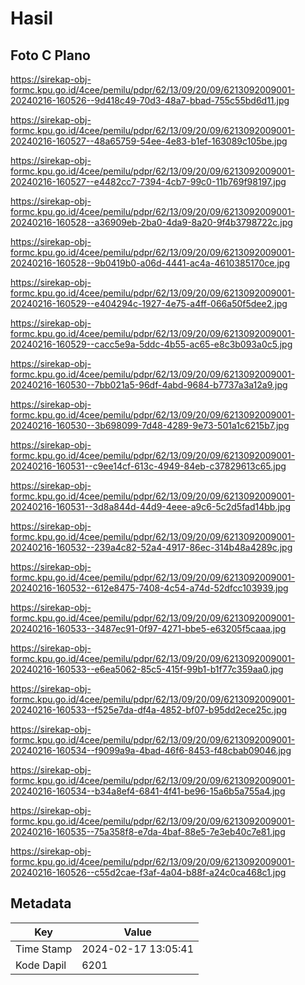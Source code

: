 # Hasil

## Foto C Plano

https://sirekap-obj-formc.kpu.go.id/4cee/pemilu/pdpr/62/13/09/20/09/6213092009001-20240216-160526--9d418c49-70d3-48a7-bbad-755c55bd6d11.jpg

https://sirekap-obj-formc.kpu.go.id/4cee/pemilu/pdpr/62/13/09/20/09/6213092009001-20240216-160527--48a65759-54ee-4e83-b1ef-163089c105be.jpg

https://sirekap-obj-formc.kpu.go.id/4cee/pemilu/pdpr/62/13/09/20/09/6213092009001-20240216-160527--e4482cc7-7394-4cb7-99c0-11b769f98197.jpg

https://sirekap-obj-formc.kpu.go.id/4cee/pemilu/pdpr/62/13/09/20/09/6213092009001-20240216-160528--a36909eb-2ba0-4da9-8a20-9f4b3798722c.jpg

https://sirekap-obj-formc.kpu.go.id/4cee/pemilu/pdpr/62/13/09/20/09/6213092009001-20240216-160528--9b0419b0-a06d-4441-ac4a-4610385170ce.jpg

https://sirekap-obj-formc.kpu.go.id/4cee/pemilu/pdpr/62/13/09/20/09/6213092009001-20240216-160529--e404294c-1927-4e75-a4ff-066a50f5dee2.jpg

https://sirekap-obj-formc.kpu.go.id/4cee/pemilu/pdpr/62/13/09/20/09/6213092009001-20240216-160529--cacc5e9a-5ddc-4b55-ac65-e8c3b093a0c5.jpg

https://sirekap-obj-formc.kpu.go.id/4cee/pemilu/pdpr/62/13/09/20/09/6213092009001-20240216-160530--7bb021a5-96df-4abd-9684-b7737a3a12a9.jpg

https://sirekap-obj-formc.kpu.go.id/4cee/pemilu/pdpr/62/13/09/20/09/6213092009001-20240216-160530--3b698099-7d48-4289-9e73-501a1c6215b7.jpg

https://sirekap-obj-formc.kpu.go.id/4cee/pemilu/pdpr/62/13/09/20/09/6213092009001-20240216-160531--c9ee14cf-613c-4949-84eb-c37829613c65.jpg

https://sirekap-obj-formc.kpu.go.id/4cee/pemilu/pdpr/62/13/09/20/09/6213092009001-20240216-160531--3d8a844d-44d9-4eee-a9c6-5c2d5fad14bb.jpg

https://sirekap-obj-formc.kpu.go.id/4cee/pemilu/pdpr/62/13/09/20/09/6213092009001-20240216-160532--239a4c82-52a4-4917-86ec-314b48a4289c.jpg

https://sirekap-obj-formc.kpu.go.id/4cee/pemilu/pdpr/62/13/09/20/09/6213092009001-20240216-160532--612e8475-7408-4c54-a74d-52dfcc103939.jpg

https://sirekap-obj-formc.kpu.go.id/4cee/pemilu/pdpr/62/13/09/20/09/6213092009001-20240216-160533--3487ec91-0f97-4271-bbe5-e63205f5caaa.jpg

https://sirekap-obj-formc.kpu.go.id/4cee/pemilu/pdpr/62/13/09/20/09/6213092009001-20240216-160533--e6ea5062-85c5-415f-99b1-b1f77c359aa0.jpg

https://sirekap-obj-formc.kpu.go.id/4cee/pemilu/pdpr/62/13/09/20/09/6213092009001-20240216-160533--f525e7da-df4a-4852-bf07-b95dd2ece25c.jpg

https://sirekap-obj-formc.kpu.go.id/4cee/pemilu/pdpr/62/13/09/20/09/6213092009001-20240216-160534--f9099a9a-4bad-46f6-8453-f48cbab09046.jpg

https://sirekap-obj-formc.kpu.go.id/4cee/pemilu/pdpr/62/13/09/20/09/6213092009001-20240216-160534--b34a8ef4-6841-4f41-be96-15a6b5a755a4.jpg

https://sirekap-obj-formc.kpu.go.id/4cee/pemilu/pdpr/62/13/09/20/09/6213092009001-20240216-160535--75a358f8-e7da-4baf-88e5-7e3eb40c7e81.jpg

https://sirekap-obj-formc.kpu.go.id/4cee/pemilu/pdpr/62/13/09/20/09/6213092009001-20240216-160526--c55d2cae-f3af-4a04-b88f-a24c0ca468c1.jpg


## Metadata

| Key        | Value               |
| ---------- | ------------------- |
| Time Stamp | 2024-02-17 13:05:41 |
| Kode Dapil | 6201                |



